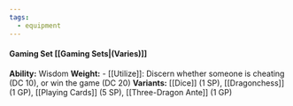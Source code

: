 ```yaml
---
tags:
  - equipment
---
```

####  Gaming Set [[Gaming Sets|(Varies)]]
**Ability:** Wisdom **Weight:** -
[[Utilize]]: Discern whether someone is cheating (DC 10), or win the game (DC 20)
**Variants:** [[Dice]] (1 SP), [[Dragonchess]] (1 GP), [[Playing Cards]] (5 SP), [[Three-Dragon Ante]] (1 GP)